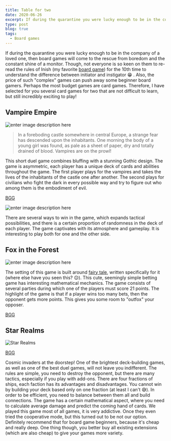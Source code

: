 ```yaml
---
title: Table for two
date: 2020-06-26
excerpt: If during the quarantine you were lucky enough to be in the company of a loved one, then board games will come to the rescue from boredom and the constant shine of a monitor...
type: post
blog: true
tags:
  - Board games
---
```


If during the quarantine you were lucky enough to be in the company of a loved one, then board games will come to the rescue from boredom and the constant shine of a monitor. Though, not everyone is so keen on them to re-read the rules of Inish (my favorite [board game](https://davidgo.netlify.app/blog/Inis.html)) for the 10th time to understand the difference between initiator and instigator 😁 . Also, the price of such "complex" games can push away some beginner board gamers. Perhaps the most budget games are card games. Therefore, I have selected for you several card games for two that are not difficult to learn, but still incredibly exciting to play!

## Vampire Empire

![enter image description here](https://i.ibb.co/rbK8W44/IMG-1643.jpg)

> In a foreboding castle somewhere in central Europe, a strange fear has descended upon the inhabitants. One morning the body of a young girl was found, as pale as a sheet of paper, dry and totally drained of blood. Vampires are on the prowl!

This short duel game combines bluffing with a stunning Gothic design. The game is asymmetric, each player has a unique deck of cards and abilities throughout the game. The first player plays for the vampires and takes the lives of the inhabitants of the castle one after another. The second plays for civilians who fight the dark in every possible way and try to figure out who among them is the embodiment of evil.

[BGG](https://boardgamegeek.com/boardgame/128698/vampire-empire)

![enter image description here](https://i.ibb.co/1KrzdkS/IMG-1644.jpg)

There are several ways to win in the game, which expands tactical possibilities, and there is a certain proportion of randomness in the deck of each player.
The game captivates with its atmosphere and gameplay. It is interesting to play both for one and the other side.

## Fox in the Forest

![enter image description here](https://i.ibb.co/jDK77Xv/IMG-1671200.jpg)

The setting of this game is built around [fairy tale](https://foxtrotgames.com/forest/the-fairy-tale/), written specifically for it (where else have you seen this? 😌). This cute, seemingly simple betting game has interesting mathematical mechanics. The game consists of several parties during which one of the players must score 21 points. The highlight of the game is that if a player wins too many bets, then the opponent gets more points. This gives you some room to "outfox" your opposer.

[BGG](https://boardgamegeek.com/boardgame/221965/fox-forest)

## Star Realms

![Star Realms](https://i.ibb.co/tLV7Mq0/IMG-1688.jpg)

[BGG](https://boardgamegeek.com/boardgame/147020/star-realms)

Cosmic invaders at the doorstep! One of the brightest deck-building games, as well as one of the best duel games, will not leave you indifferent. The rules are simple, you need to destroy the opponent, but there are many tactics, especially if you play with add-ons. There are four fractions
of ships, each faction has its advantages and disadvantages. You cannot win by building your deck based only on one fraction (at least I can't 😅). In order to be efficient, you need to balance between them all and build connections. The game has a certain mathematical aspect, where you need to calculate average damage and predict the coming hand of cards.
We played this game most of all games, it is very addictive. Once they even tried the cooperative mode, but this turned out to be not our option.
Definitely recommend that for board game beginners, because it's cheap and really deep. One thing though, you better buy all existing extensions (which are also cheap) to give your games more variety.
